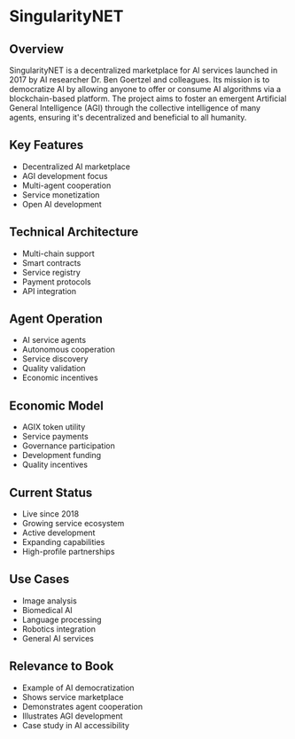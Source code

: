 # SingularityNET

## Overview
SingularityNET is a decentralized marketplace for AI services launched in 2017 by AI researcher Dr. Ben Goertzel and colleagues. Its mission is to democratize AI by allowing anyone to offer or consume AI algorithms via a blockchain-based platform. The project aims to foster an emergent Artificial General Intelligence (AGI) through the collective intelligence of many agents, ensuring it's decentralized and beneficial to all humanity.

## Key Features
- Decentralized AI marketplace
- AGI development focus
- Multi-agent cooperation
- Service monetization
- Open AI development

## Technical Architecture
- Multi-chain support
- Smart contracts
- Service registry
- Payment protocols
- API integration

## Agent Operation
- AI service agents
- Autonomous cooperation
- Service discovery
- Quality validation
- Economic incentives

## Economic Model
- AGIX token utility
- Service payments
- Governance participation
- Development funding
- Quality incentives

## Current Status
- Live since 2018
- Growing service ecosystem
- Active development
- Expanding capabilities
- High-profile partnerships

## Use Cases
- Image analysis
- Biomedical AI
- Language processing
- Robotics integration
- General AI services

## Relevance to Book
- Example of AI democratization
- Shows service marketplace
- Demonstrates agent cooperation
- Illustrates AGI development
- Case study in AI accessibility 